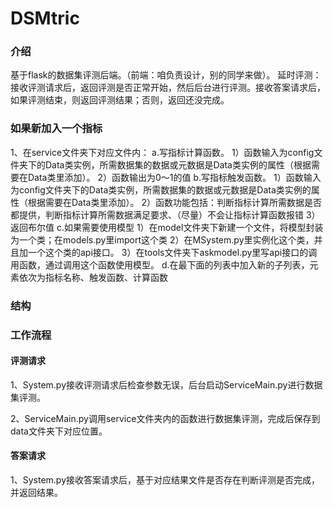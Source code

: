 # DSMtric
### 介绍
基于flask的数据集评测后端。（前端：咱负责设计，别的同学来做）。
延时评测：接收评测请求后，返回评测是否正常开始，然后后台进行评测。接收答案请求后，如果评测结束，则返回评测结果；否则，返回还没完成。

### 如果新加入一个指标
1、在service文件夹下对应文件内：
  a.写指标计算函数。
    1）函数输入为config文件夹下的Data类实例，所需数据集的数据或元数据是Data类实例的属性（根据需要在Data类里添加）。
    2）函数输出为0～1的值
  b.写指标触发函数。
    1）函数输入为config文件夹下的Data类实例，所需数据集的数据或元数据是Data类实例的属性（根据需要在Data类里添加）。
    2）函数功能包括：判断指标计算所需数据是否都提供，判断指标计算所需数据满足要求、（尽量）不会让指标计算函数报错
    3）返回布尔值
  c.如果需要使用模型
    1）在model文件夹下新建一个文件，将模型封装为一个类；在models.py里import这个类
    2）在MSystem.py里实例化这个类，并且加一个这个类的api接口。
    3）在tools文件夹下askmodel.py里写api接口的调用函数，通过调用这个函数使用模型。
  d.在最下面的列表中加入新的子列表，元素依次为指标名称、触发函数、计算函数

### 结构

### 工作流程
#### 评测请求
1、System.py接收评测请求后检查参数无误，后台启动ServiceMain.py进行数据集评测。

2、ServiceMain.py调用service文件夹内的函数进行数据集评测，完成后保存到data文件夹下对应位置。
#### 答案请求
1、System.py接收答案请求后，基于对应结果文件是否存在判断评测是否完成，并返回结果。
